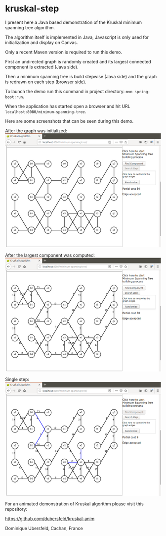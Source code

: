 # kruskal-step

I present here a Java based demonstration of the Kruskal minimum spanning tree algorithm. 

The algorithm itself is implemented in Java, Javascript is only used for initialization and display on Canvas.

Only a recent Maven version is required to run this demo.

First an undirected graph is randomly created and its largest connected component is extracted (Java side).

Then a minimum spanning tree is build stepwise (Java side) and the graph is redrawn on each step (browser side).

To launch the demo run this command in project directory: `mvn spring-boot:run`.

When the application has started open a browser and hit URL `localhost:8080/minimum-spanning-tree`.

Here are some screenshots that can be seen during this demo.

After the graph was initialized:
![alt text](images/init.png "Graph initialized")

After the largest component was computed:
![alt text](images/component.png "Component found")

Single step:
![alt text](images/kruskalStep.png "Kruskal step")

For an animated demonstration of Kruskal algorithm please visit this repository:

https://github.com/dubersfeld/kruskal-anim

Dominique Ubersfeld, Cachan, France
